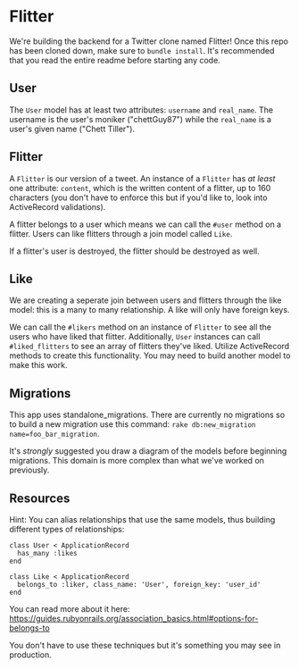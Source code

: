 # Flitter

We're building the backend for a Twitter clone named Flitter! Once this repo has been cloned down, make sure to `bundle install`. It's recommended that you read the entire readme before starting any code.

## User

The `User` model has at least two attributes: `username` and `real_name`. The username is the user's moniker ("chettGuy87") while the `real_name` is a user's given name ("Chett Tiller").

## Flitter

A `Flitter` is our version of a tweet. An instance of a `Flitter` has *at least* one attribute: `content`, which is the written content of a flitter, up to 160 characters (you don't have to enforce this but if you'd like to, look into ActiveRecord validations).

A flitter belongs to a user which means we can call the `#user` method on a flitter. Users can like flitters through a join model called `Like`.

If a flitter's user is destroyed, the flitter should be destroyed as well.

## Like

We are creating a seperate join between users and flitters through the like model: this is a many to many relationship. A like will only have foreign keys.

We can call the `#likers` method on an instance of `Flitter` to see all the users who have liked that flitter. Additionally, `User` instances can call `#liked_flitters` to see an array of flitters they've liked. Utilize ActiveRecord methods to create this functionality. You may need to build another model to make this work.

## Migrations

This app uses standalone_migrations. There are currently no migrations so to build a new migration use this command: `rake db:new_migration name=foo_bar_migration`.

It's *strongly* suggested you draw a diagram of the models before beginning migrations. This domain is more complex than what we've worked on previously.

## Resources

Hint: You can alias relationships that use the same models, thus building different types of relationships:

```
class User < ApplicationRecord
  has_many :likes
end

class Like < ApplicationRecord
  belongs_to :liker, class_name: 'User', foreign_key: 'user_id'
end
```

You can read more about it here: https://guides.rubyonrails.org/association_basics.html#options-for-belongs-to

You don't have to use these techniques but it's something you may see in production.
